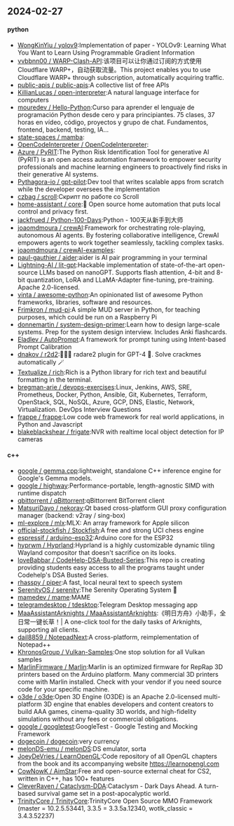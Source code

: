 ## 2024-02-27

#### python
* [WongKinYiu / yolov9](https://github.com/WongKinYiu/yolov9):Implementation of paper - YOLOv9: Learning What You Want to Learn Using Programmable Gradient Information
* [vvbbnn00 / WARP-Clash-API](https://github.com/vvbbnn00/WARP-Clash-API):该项目可以让你通过订阅的方式使用Cloudflare WARP+，自动获取流量。This project enables you to use Cloudflare WARP+ through subscription, automatically acquiring traffic.
* [public-apis / public-apis](https://github.com/public-apis/public-apis):A collective list of free APIs
* [KillianLucas / open-interpreter](https://github.com/KillianLucas/open-interpreter):A natural language interface for computers
* [mouredev / Hello-Python](https://github.com/mouredev/Hello-Python):Curso para aprender el lenguaje de programación Python desde cero y para principiantes. 75 clases, 37 horas en vídeo, código, proyectos y grupo de chat. Fundamentos, frontend, backend, testing, IA...
* [state-spaces / mamba](https://github.com/state-spaces/mamba):
* [OpenCodeInterpreter / OpenCodeInterpreter](https://github.com/OpenCodeInterpreter/OpenCodeInterpreter):
* [Azure / PyRIT](https://github.com/Azure/PyRIT):The Python Risk Identification Tool for generative AI (PyRIT) is an open access automation framework to empower security professionals and machine learning engineers to proactively find risks in their generative AI systems.
* [Pythagora-io / gpt-pilot](https://github.com/Pythagora-io/gpt-pilot):Dev tool that writes scalable apps from scratch while the developer oversees the implementation
* [czbag / scroll](https://github.com/czbag/scroll):Скрипт по работе со Scroll
* [home-assistant / core](https://github.com/home-assistant/core):🏡 Open source home automation that puts local control and privacy first.
* [jackfrued / Python-100-Days](https://github.com/jackfrued/Python-100-Days):Python - 100天从新手到大师
* [joaomdmoura / crewAI](https://github.com/joaomdmoura/crewAI):Framework for orchestrating role-playing, autonomous AI agents. By fostering collaborative intelligence, CrewAI empowers agents to work together seamlessly, tackling complex tasks.
* [joaomdmoura / crewAI-examples](https://github.com/joaomdmoura/crewAI-examples):
* [paul-gauthier / aider](https://github.com/paul-gauthier/aider):aider is AI pair programming in your terminal
* [Lightning-AI / lit-gpt](https://github.com/Lightning-AI/lit-gpt):Hackable implementation of state-of-the-art open-source LLMs based on nanoGPT. Supports flash attention, 4-bit and 8-bit quantization, LoRA and LLaMA-Adapter fine-tuning, pre-training. Apache 2.0-licensed.
* [vinta / awesome-python](https://github.com/vinta/awesome-python):An opinionated list of awesome Python frameworks, libraries, software and resources.
* [Frimkron / mud-pi](https://github.com/Frimkron/mud-pi):A simple MUD server in Python, for teaching purposes, which could be run on a Raspberry Pi
* [donnemartin / system-design-primer](https://github.com/donnemartin/system-design-primer):Learn how to design large-scale systems. Prep for the system design interview. Includes Anki flashcards.
* [Eladlev / AutoPrompt](https://github.com/Eladlev/AutoPrompt):A framework for prompt tuning using Intent-based Prompt Calibration
* [dnakov / r2d2](https://github.com/dnakov/r2d2):🤖🏴‍☠️ radare2 plugin for GPT-4 🦜. Solve crackmes automatically 🪄
* [Textualize / rich](https://github.com/Textualize/rich):Rich is a Python library for rich text and beautiful formatting in the terminal.
* [bregman-arie / devops-exercises](https://github.com/bregman-arie/devops-exercises):Linux, Jenkins, AWS, SRE, Prometheus, Docker, Python, Ansible, Git, Kubernetes, Terraform, OpenStack, SQL, NoSQL, Azure, GCP, DNS, Elastic, Network, Virtualization. DevOps Interview Questions
* [frappe / frappe](https://github.com/frappe/frappe):Low code web framework for real world applications, in Python and Javascript
* [blakeblackshear / frigate](https://github.com/blakeblackshear/frigate):NVR with realtime local object detection for IP cameras

#### c++
* [google / gemma.cpp](https://github.com/google/gemma.cpp):lightweight, standalone C++ inference engine for Google's Gemma models.
* [google / highway](https://github.com/google/highway):Performance-portable, length-agnostic SIMD with runtime dispatch
* [qbittorrent / qBittorrent](https://github.com/qbittorrent/qBittorrent):qBittorrent BitTorrent client
* [MatsuriDayo / nekoray](https://github.com/MatsuriDayo/nekoray):Qt based cross-platform GUI proxy configuration manager (backend: v2ray / sing-box)
* [ml-explore / mlx](https://github.com/ml-explore/mlx):MLX: An array framework for Apple silicon
* [official-stockfish / Stockfish](https://github.com/official-stockfish/Stockfish):A free and strong UCI chess engine
* [espressif / arduino-esp32](https://github.com/espressif/arduino-esp32):Arduino core for the ESP32
* [hyprwm / Hyprland](https://github.com/hyprwm/Hyprland):Hyprland is a highly customizable dynamic tiling Wayland compositor that doesn't sacrifice on its looks.
* [loveBabbar / CodeHelp-DSA-Busted-Series](https://github.com/loveBabbar/CodeHelp-DSA-Busted-Series):This repo is creating providing students easy access to all the programs taught under Codehelp's DSA Busted Series.
* [rhasspy / piper](https://github.com/rhasspy/piper):A fast, local neural text to speech system
* [SerenityOS / serenity](https://github.com/SerenityOS/serenity):The Serenity Operating System 🐞
* [mamedev / mame](https://github.com/mamedev/mame):MAME
* [telegramdesktop / tdesktop](https://github.com/telegramdesktop/tdesktop):Telegram Desktop messaging app
* [MaaAssistantArknights / MaaAssistantArknights](https://github.com/MaaAssistantArknights/MaaAssistantArknights):《明日方舟》小助手，全日常一键长草！| A one-click tool for the daily tasks of Arknights, supporting all clients.
* [dail8859 / NotepadNext](https://github.com/dail8859/NotepadNext):A cross-platform, reimplementation of Notepad++
* [KhronosGroup / Vulkan-Samples](https://github.com/KhronosGroup/Vulkan-Samples):One stop solution for all Vulkan samples
* [MarlinFirmware / Marlin](https://github.com/MarlinFirmware/Marlin):Marlin is an optimized firmware for RepRap 3D printers based on the Arduino platform. Many commercial 3D printers come with Marlin installed. Check with your vendor if you need source code for your specific machine.
* [o3de / o3de](https://github.com/o3de/o3de):Open 3D Engine (O3DE) is an Apache 2.0-licensed multi-platform 3D engine that enables developers and content creators to build AAA games, cinema-quality 3D worlds, and high-fidelity simulations without any fees or commercial obligations.
* [google / googletest](https://github.com/google/googletest):GoogleTest - Google Testing and Mocking Framework
* [dogecoin / dogecoin](https://github.com/dogecoin/dogecoin):very currency
* [melonDS-emu / melonDS](https://github.com/melonDS-emu/melonDS):DS emulator, sorta
* [JoeyDeVries / LearnOpenGL](https://github.com/JoeyDeVries/LearnOpenGL):Code repository of all OpenGL chapters from the book and its accompanying website https://learnopengl.com
* [CowNowK / AimStar](https://github.com/CowNowK/AimStar):Free and open-source external cheat for CS2, written in C++, has 100+ features
* [CleverRaven / Cataclysm-DDA](https://github.com/CleverRaven/Cataclysm-DDA):Cataclysm - Dark Days Ahead. A turn-based survival game set in a post-apocalyptic world.
* [TrinityCore / TrinityCore](https://github.com/TrinityCore/TrinityCore):TrinityCore Open Source MMO Framework (master = 10.2.5.53441, 3.3.5 = 3.3.5a.12340, wotlk_classic = 3.4.3.52237)

